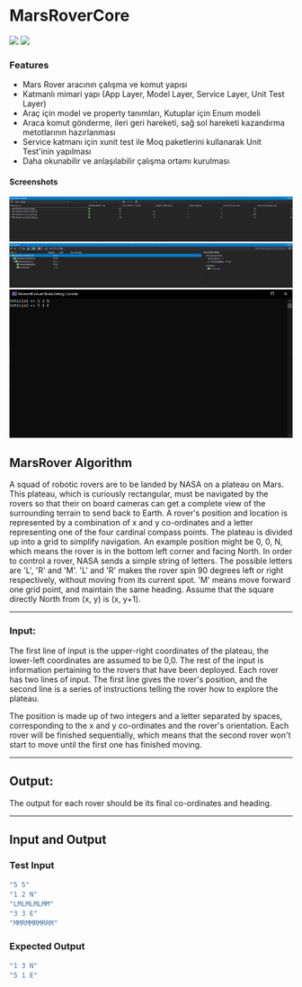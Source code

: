 # MarsRoverCore

![](https://media-exp3.licdn.com/dms/image/C4E1BAQHntyWAKaZYHg/company-background_10000/0/1570181880863?e=2159024400&v=beta&t=gBx6a6rRozu5RCjYwwb8JiS5TT53Yja7JTEEEWfBfeI)
![](https://images.hepsiburada.net/banners/s/0/163-37/imageUrl2084_20210507113020.png)

### Features
- Mars Rover aracının çalışma ve komut yapısı
- Katmanlı mimari yapı (App Layer, Model Layer, Service Layer, Unit Test Layer)
- Araç için model ve property tanımları, Kutuplar için Enum modeli
- Araca komut gönderme, ileri geri hareketi, sağ sol hareketi kazandırma metotlarının hazırlanması
- Service katmanı için xunit test ile Moq paketlerini kullanarak Unit Test'inin yapılması
- Daha okunabilir ve anlaşılabilir çalışma ortamı kurulması

#### Screenshots

![](https://raw.githubusercontent.com/metintaslik/MarsRoverCore/main/images/Code%20Metrics%20Readability.png)
![](https://raw.githubusercontent.com/metintaslik/MarsRoverCore/main/images/Unit%20Test%20Results.png)
![](https://raw.githubusercontent.com/metintaslik/MarsRoverCore/main/images/ExpectedOutput.png)

## MarsRover Algorithm

A squad of robotic rovers are to be landed by NASA on a plateau on Mars. This plateau, which is
curiously rectangular, must be navigated by the rovers so that their on board cameras can get a
complete view of the surrounding terrain to send back to Earth.
A rover's position and location is represented by a combination of x and y co-ordinates and a letter
representing one of the four cardinal compass points. The plateau is divided up into a grid to
simplify navigation. An example position might be 0, 0, N, which means the rover is in the bottom
left corner and facing North.
In order to control a rover, NASA sends a simple string of letters. The possible letters are 'L', 'R' and
'M'. 'L' and 'R' makes the rover spin 90 degrees left or right respectively, without moving from its
current spot. 'M' means move forward one grid point, and maintain the same heading.
Assume that the square directly North from (x, y) is (x, y+1).
***
### Input:
The first line of input is the upper-right coordinates of the plateau, the lower-left coordinates are
assumed to be 0,0.
The rest of the input is information pertaining to the rovers that have been deployed. Each rover
has two lines of input. The first line gives the rover's position, and the second line is a series of
instructions telling the rover how to explore the plateau.

The position is made up of two integers and a letter separated by spaces, corresponding to the x
and y co-ordinates and the rover's orientation.
Each rover will be finished sequentially, which means that the second rover won't start to move
until the first one has finished moving.
***

## Output:
The output for each rover should be its final co-ordinates and heading.
***
## Input and Output
### Test Input
```cs
"5 5"
"1 2 N"
"LMLMLMLMM"
"3 3 E"
"MMRMMRMRRM"
```
### Expected Output
```cs
"1 3 N"
"5 1 E"
```
